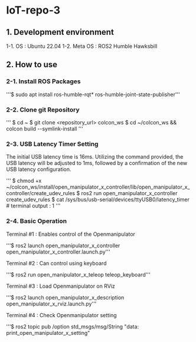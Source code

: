 # IoT-repo-3

## 1. Development environment
1-1. OS : Ubuntu 22.04
1-2. Meta OS : ROS2 Humble Hawksbill

## 2. How to use
### 2-1. Install ROS Packages

'''$ sudo apt install ros-humble-rqt* ros-humble-joint-state-publisher'''

### 2-2. Clone git Repository

'''
$ cd ~
$ git clone <repository_url> colcon_ws
$ cd ~/colcon_ws && colcon build --symlink-install
'''

### 2-3. USB Latency Timer Setting
The initial USB latency time is 16ms. Utilizing the command provided, the USB latency will be adjusted to 1ms, followed by a confirmation of the new USB latency configuration.

'''
$ chmod +x ~/colcon_ws/install/open_manipulator_x_controller/lib/open_manipulator_x_controller/create_udev_rules
$ ros2 run open_manipulator_x_controller create_udev_rules
$ cat /sys/bus/usb-serial/devices/ttyUSB0/latency_timer # terminal output : 1
'''

### 2-4. Basic Operation
Terminal #1 : Enables control of the Openmanipulator

'''$ ros2 launch open_manipulator_x_controller open_manipulator_x_controller.launch.py'''

Terminal #2 : Can control using keyboard

'''$ ros2 run open_manipulator_x_teleop teleop_keyboard'''

Terminal #3 : Load Openmanipulator on RViz

'''$ ros2 launch open_manipulator_x_description open_manipulator_x_rviz.launch.py'''

Terminal #4 : Check Openmanipulator setting

'''$ ros2 topic pub /option std_msgs/msg/String "data: print_open_manipulator_x_setting"

